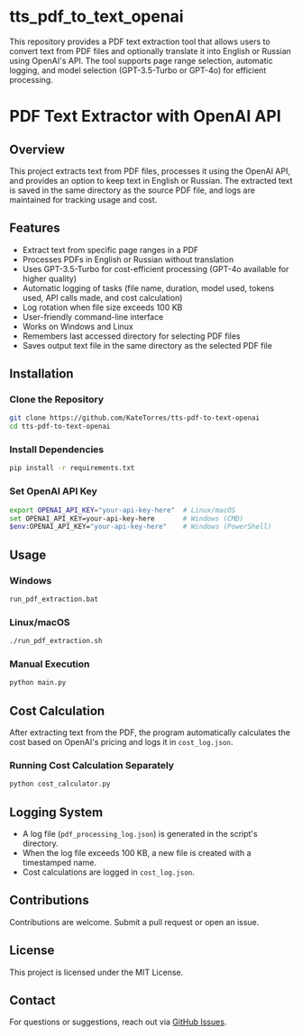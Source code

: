 # tts_pdf_to_text_openai
This repository provides a PDF text extraction tool that allows users to convert text from PDF files and optionally translate it into English or Russian using OpenAI's API. The tool supports page range selection, automatic logging, and model selection (GPT-3.5-Turbo or GPT-4o) for efficient processing.

# PDF Text Extractor with OpenAI API

## Overview
This project extracts text from PDF files, processes it using the OpenAI API, and provides an option to keep text in English or Russian. The extracted text is saved in the same directory as the source PDF file, and logs are maintained for tracking usage and cost.

## Features
- Extract text from specific page ranges in a PDF
- Processes PDFs in English or Russian without translation
- Uses GPT-3.5-Turbo for cost-efficient processing (GPT-4o available for higher quality)
- Automatic logging of tasks (file name, duration, model used, tokens used, API calls made, and cost calculation)
- Log rotation when file size exceeds 100 KB
- User-friendly command-line interface
- Works on Windows and Linux
- Remembers last accessed directory for selecting PDF files
- Saves output text file in the same directory as the selected PDF file

## Installation

### Clone the Repository
```sh
git clone https://github.com/KateTorres/tts-pdf-to-text-openai
cd tts-pdf-to-text-openai
```

### Install Dependencies
```sh
pip install -r requirements.txt
```

### Set OpenAI API Key
```sh
export OPENAI_API_KEY="your-api-key-here"  # Linux/macOS
set OPENAI_API_KEY=your-api-key-here       # Windows (CMD)
$env:OPENAI_API_KEY="your-api-key-here"    # Windows (PowerShell)
```

## Usage

### Windows
```sh
run_pdf_extraction.bat
```

### Linux/macOS
```sh
./run_pdf_extraction.sh
```

### Manual Execution
```sh
python main.py
```

## Cost Calculation
After extracting text from the PDF, the program automatically calculates the cost based on OpenAI's pricing and logs it in `cost_log.json`.

### Running Cost Calculation Separately
```sh
python cost_calculator.py
```

## Logging System
- A log file (`pdf_processing_log.json`) is generated in the script's directory.
- When the log file exceeds 100 KB, a new file is created with a timestamped name.
- Cost calculations are logged in `cost_log.json`.

## Contributions
Contributions are welcome. Submit a pull request or open an issue.

## License
This project is licensed under the MIT License.

## Contact
For questions or suggestions, reach out via [GitHub Issues](https://github.com/KateTorres/tts-pdf-to-text-openai).
